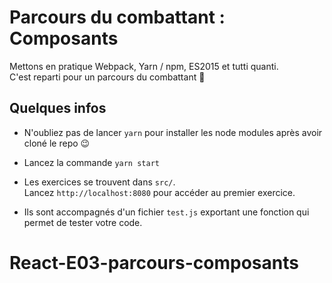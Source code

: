 # Parcours du combattant : Composants

Mettons en pratique Webpack, Yarn / npm, ES2015 et tutti quanti.  
C'est reparti pour un parcours du combattant :muscle:

## Quelques infos

* N'oubliez pas de lancer `yarn` pour installer les node modules après avoir cloné le repo :wink:

* Lancez la commande `yarn start`

* Les exercices se trouvent dans `src/`.  
Lancez `http://localhost:8080` pour accéder au premier exercice.

* Ils sont accompagnés d'un fichier `test.js` exportant une fonction
qui permet de tester votre code.

# React-E03-parcours-composants
